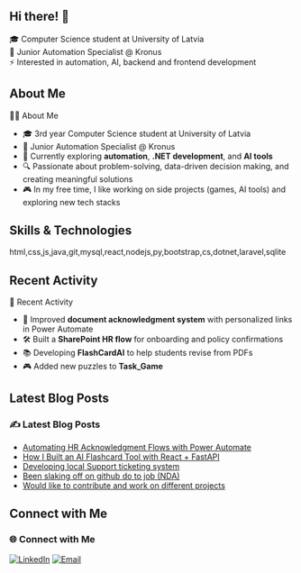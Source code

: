 ## Hi there! 👋

🎓 Computer Science student at University of Latvia  
💼 Junior Automation Specialist @ Kronus  
⚡ Interested in automation, AI, backend  and frontend development


## About Me

👨‍💻 About Me
- 🎓 3rd year Computer Science student at University of Latvia  
- 💼 Junior Automation Specialist @ Kronus  
- 🌱 Currently exploring **automation**, **.NET development**, and **AI tools**  
- 🔍 Passionate about problem-solving, data-driven decision making, and creating meaningful solutions  
- 🎮 In my free time, I like working on side projects (games, AI tools) and exploring new tech stacks


## Skills & Technologies

html,css,js,java,git,mysql,react,nodejs,py,bootstrap,cs,dotnet,laravel,sqlite

## Recent Activity

📝 Recent Activity
- 🚀 Improved **document acknowledgment system** with personalized links in Power Automate  
- 🛠️ Built a **SharePoint HR flow** for onboarding and policy confirmations  
- 📚 Developing **FlashCardAI** to help students revise from PDFs  
- 🎮 Added new puzzles to **Task_Game**


## Latest Blog Posts

### ✍️ Latest Blog Posts
- [Automating HR Acknowledgment Flows with Power Automate](#)
- [How I Built an AI Flashcard Tool with React + FastAPI](#)
- [Developing local Support ticketing system](#)
- [Been slaking off on github do to job (NDA)](#)
- [Would like to contribute and work on different projects](#)

## Connect with Me

### 🌐 Connect with Me
[![LinkedIn](https://img.shields.io/badge/LinkedIn-0A66C2?logo=linkedin&logoColor=white&style=for-the-badge)](https://www.linkedin.com/)
[![Email](https://img.shields.io/badge/Email-0078D4?logo=microsoft-outlook&logoColor=white&style=for-the-badge)](mailto:marcis.darguzs9@gmail.com)
